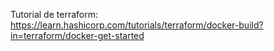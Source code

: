 Tutorial de terraform:
https://learn.hashicorp.com/tutorials/terraform/docker-build?in=terraform/docker-get-started